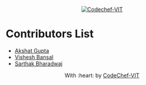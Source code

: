 <p align="center"><a href="https://www.codechefvit.com" target="_blank"><img src="https://s3.amazonaws.com/codechef_shared/sites/all/themes/abessive/logo-3.png" title="CodeChef-VIT" alt="Codechef-VIT"></a>
</p>

# Contributors List
* [Akshat Gupta](https://github.com/akshatvg)
* [Vishesh Bansal](https://github.com/VisheshBansal)
* [Sarthak Bharadwaj](https://github.com/Sarthakbh321)

<p align="center">
	With :heart: by <a href="https://www.codechefvit.com" target="_blank">CodeChef-VIT</a>
</p>
